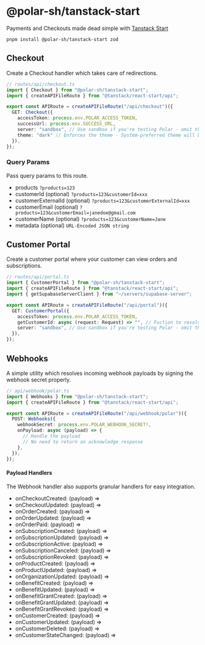 # @polar-sh/tanstack-start

Payments and Checkouts made dead simple with [Tanstack Start](https://tanstack.com/start)

`pnpm install @polar-sh/tanstack-start zod`

## Checkout

Create a Checkout handler which takes care of redirections.

```typescript
// routes/api/checkout.ts
import { Checkout } from "@polar-sh/tanstack-start";
import { createAPIFileRoute } from "@tanstack/react-start/api";

export const APIRoute = createAPIFileRoute("/api/checkout")({
  GET: Checkout({
    accessToken: process.env.POLAR_ACCESS_TOKEN,
    successUrl: process.env.SUCCESS_URL,
    server: "sandbox", // Use sandbox if you're testing Polar - omit the parameter or pass 'production' otherwise
    theme: "dark" // Enforces the theme - System-preferred theme will be set if left omitted
  }),
});
```

### Query Params

Pass query params to this route.

- products `?products=123`
- customerId (optional) `?products=123&customerId=xxx`
- customerExternalId (optional) `?products=123&customerExternalId=xxx`
- customerEmail (optional) `?products=123&customerEmail=janedoe@gmail.com`
- customerName (optional) `?products=123&customerName=Jane`
- metadata (optional) `URL-Encoded JSON string`

## Customer Portal

Create a customer portal where your customer can view orders and subscriptions.

```typescript
// routes/api/portal.ts
import { CustomerPortal } from "@polar-sh/tanstack-start";
import { createAPIFileRoute } from "@tanstack/react-start/api";
import { getSupabaseServerClient } from "~/servers/supabase-server";

export const APIRoute = createAPIFileRoute("/api/portal")({
  GET: CustomerPortal({
    accessToken: process.env.POLAR_ACCESS_TOKEN,
    getCustomerId: async (request: Request) => "", // Fuction to resolve a Polar Customer ID
    server: "sandbox", // Use sandbox if you're testing Polar - omit the parameter or pass 'production' otherwise
  }),
});
```

## Webhooks

A simple utility which resolves incoming webhook payloads by signing the webhook secret properly.

```typescript
// api/webhook/polar.ts
import { Webhooks } from "@polar-sh/tanstack-start";
import { createAPIFileRoute } from "@tanstack/react-start/api";

export const APIRoute = createAPIFileRoute("/api/webhook/polar")({
  POST: Webhooks({
    webhookSecret: process.env.POLAR_WEBHOOK_SECRET!,
    onPayload: async (payload) => {
      // Handle the payload
      // No need to return an acknowledge response
    },
  }),
});
```

#### Payload Handlers

The Webhook handler also supports granular handlers for easy integration.

- onCheckoutCreated: (payload) =>
- onCheckoutUpdated: (payload) =>
- onOrderCreated: (payload) =>
- onOrderUpdated: (payload) =>
- onOrderPaid: (payload) =>
- onSubscriptionCreated: (payload) =>
- onSubscriptionUpdated: (payload) =>
- onSubscriptionActive: (payload) =>
- onSubscriptionCanceled: (payload) =>
- onSubscriptionRevoked: (payload) =>
- onProductCreated: (payload) =>
- onProductUpdated: (payload) =>
- onOrganizationUpdated: (payload) =>
- onBenefitCreated: (payload) =>
- onBenefitUpdated: (payload) =>
- onBenefitGrantCreated: (payload) =>
- onBenefitGrantUpdated: (payload) =>
- onBenefitGrantRevoked: (payload) =>
- onCustomerCreated: (payload) =>
- onCustomerUpdated: (payload) =>
- onCustomerDeleted: (payload) =>
- onCustomerStateChanged: (payload) =>
